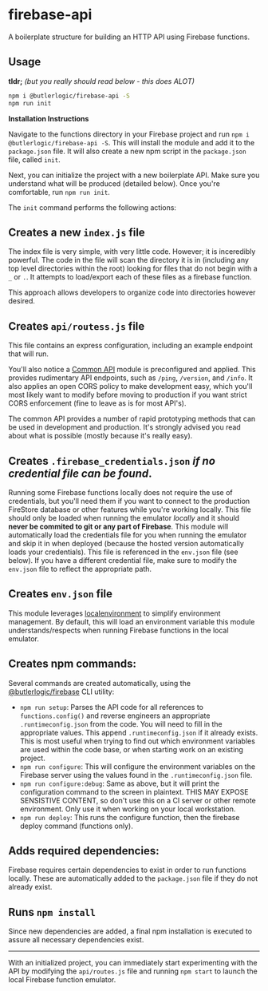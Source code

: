 # firebase-api

A boilerplate structure for building an HTTP API using Firebase functions.

## Usage

**tldr;** _(but you really should read below - this does ALOT)_
```sh
npm i @butlerlogic/firebase-api -S
npm run init
```

**Installation Instructions**

Navigate to the functions directory in your Firebase project and run `npm i @butlerlogic/firebase-api -S`. This will install the module and add it to the `package.json` file. It will also create a new npm script in the `package.json` file, called `init`.

Next, you can initialize the project with a new boilerplate API. Make sure you understand what will be produced (detailed below). Once you're comfortable, run `npm run init`.

The `init` command performs the following actions:

## Creates a new `index.js` file
  The index file is very simple, with very little code. However; it is inceredibly powerful. The code in the file will scan the directory it is in (including any top level directories within the root) looking for files that do not begin with a `_` or `.`. It attempts to load/export each of these files as a firebase function.
  
  This approach allows developers to organize code into directories however desired.

## Creates `api/routess.js` file
  This file contains an express configuration, including an example endpoint that will run.
  
  You'll also notice a [Common API](https://www.npmjs.com/package/@ecor/common-api) module is preconfigured and applied. This provides rudimentary API endpoints, such as `/ping`, `/version`, and `/info`. It also applies an open CORS policy to make development easy, which you'll most likely want to modify before moving to production if you want strict CORS enforcement (fine to leave as is for most API's).
  
  The common API provides a number of rapid prototyping methods that can be used in development and production. It's strongly advised you read about what is possible (mostly because it's really easy).

## Creates `.firebase_credentials.json` _if no credential file can be found_.
  Running some Firebase functions locally does not require the use of credentials, but you'll need them if you want to connect to the production FireStore database or other features while you're working locally. This file should only be loaded when running the emulator _locally_ and it should **never be commited to git or any part of Firebase**. This module will automatically load the credentials file for you when running the emulator and skip it in when deployed (because the hosted version automatically loads your credentials). This file is referenced in the `env.json` file (see below). If you have a different credential file, make sure to modify the `env.json` file to reflect the appropriate path.

## Creates `env.json` file
  This module leverages [localenvironment](https://github.com/coreybutler/localenvironment) to simplify environment management. By default, this will load an environment variable this module understands/respects when running Firebase functions in the local emulator.

## Creates npm commands:
  Several commands are created automatically, using the [@butlerlogic/firebase](https://github.com/butlerlogic/firebase) CLI utility:
  
  - `npm run setup`: Parses the API code for all references to `functions.config()` and reverse engineers an appropriate `.runtimeconfig.json` from the code. You will need to fill in the appropriate values. This append `.runtimeconfig.json` if it already exists. This is most useful when trying to find out which environment variables are used within the code base, or when starting work on an existing project.
  - `npm run configure`: This will configure the environment variables on the Firebase server using the values found in the `.runtimeconfig.json` file.
  - `npm run configure:debug`: Same as above, but it will print the configuration command to the screen in plaintext. THIS MAY EXPOSE SENSISTIVE CONTENT, so don't use this on a CI server or other remote environment. Only use it when working on your local workstation.
  - `npm run deploy`: This runs the configure function, then the firebase deploy command (functions only).

## Adds required dependencies:
  Firebase requires certain dependencies to exist in order to run functions locally. These are automatically added to the `package.json` file if they do not already exist.

## Runs `npm install`
  Since new dependencies are added, a final npm installation is executed to assure all necessary dependencies exist.

---

With an initialized project, you can immediately start experimenting with the API by modifying the `api/routes.js` file and running `npm start` to launch the local Firebase function emulator.